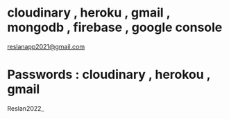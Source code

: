 # cloudinary , heroku , gmail , mongodb , firebase , google console
reslanapp2021@gmail.com

# Passwords : cloudinary , herokou , gmail
Reslan2022_